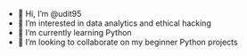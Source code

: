 - 👋 Hi, I’m @udit95
- 👀 I’m interested in data analytics and ethical hacking
- 🌱 I’m currently learning Python
- 💞️ I’m looking to collaborate on my beginner Python projects
<!---
udit95/udit95 is a ✨ special ✨ repository because its `README.md` (this file) appears on your GitHub profile.
You can click the Preview link to take a look at your changes.
--->
